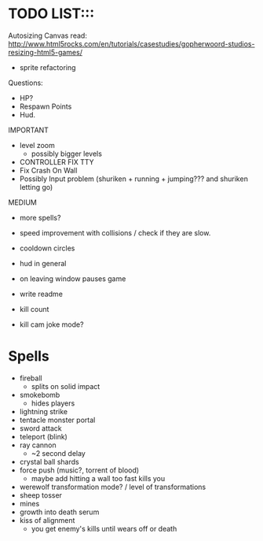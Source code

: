 TODO LIST:::
==============
Autosizing Canvas
read: http://www.html5rocks.com/en/tutorials/casestudies/gopherwoord-studios-resizing-html5-games/

- sprite refactoring

Questions:
- HP?
- Respawn Points
- Hud.

IMPORTANT
- level zoom
  - possibly bigger levels
- CONTROLLER FIX TTY
- Fix Crash On Wall
- Possibly Input problem (shuriken + running + jumping??? and shuriken letting go)


MEDIUM
- more spells?
- speed improvement with collisions / check if they are slow.

- cooldown circles
- hud in general

- on leaving window pauses game
- write readme

- kill count

- kill cam joke mode?

Spells
=========
- fireball
  - splits on solid impact
- smokebomb
  - hides players
- lightning strike
- tentacle monster portal
- sword attack
- teleport (blink)
- ray cannon
  - ~2 second delay
- crystal ball shards
- force push (music?, torrent of blood)
  - maybe add hitting a wall too fast kills you
- werewolf transformation mode? / level of transformations
- sheep tosser
- mines
- growth into death serum
- kiss of alignment
  - you get enemy's kills until wears off or death
